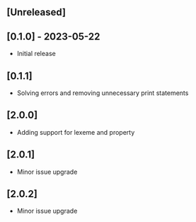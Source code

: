 ## [Unreleased]

## [0.1.0] - 2023-05-22

- Initial release

## [0.1.1] 

- Solving errors and removing unnecessary print statements

## [2.0.0] 

- Adding support for lexeme and property

## [2.0.1]

- Minor issue upgrade

## [2.0.2]

- Minor issue upgrade